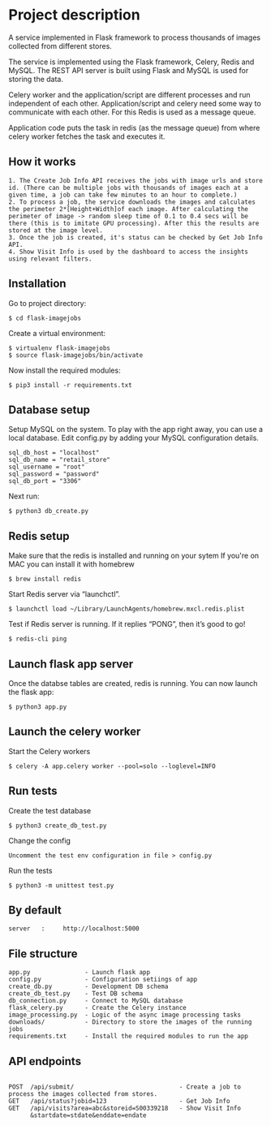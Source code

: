 # Project description

A service implemented in Flask framework to process thousands of images collected from different stores.

The service is implemented using the Flask framework, Celery, Redis and MySQL. The REST API server is built using Flask and MySQL is used for storing the data.

Celery worker and the application/script are different processes and run independent of each other. Application/script and celery need some way to communicate with each other. For this Redis is used as a message queue.

Application code puts the task in redis (as the message queue) from where celery worker fetches the task and executes it.

## How it works

```
1. The Create Job Info API receives the jobs with image urls and store id. (There can be multiple jobs with thousands of images each at a given time, a job can take few minutes to an hour to complete.)
2. To process a job, the service downloads the images and calculates the perimeter 2*[Height+Width]of each image. After calculating the perimeter of image -> random sleep time of 0.1 to 0.4 secs will be there (this is to imitate GPU processing). After this the results are stored at the image level.
3. Once the job is created, it's status can be checked by Get Job Info API.
4. Show Visit Info is used by the dashboard to access the insights using relevant filters.
```


## Installation

Go to project directory:
```
$ cd flask-imagejobs
```

Create a virtual environment:
```
$ virtualenv flask-imagejobs
$ source flask-imagejobs/bin/activate
```

Now install the required modules:
```
$ pip3 install -r requirements.txt
```


## Database setup

Setup MySQL on the system.
To play with the app right away, you can use a local database. Edit config.py by adding your MySQL configuration details.
```
sql_db_host = "localhost"
sql_db_name = "retail_store"
sql_username = "root"
sql_password = "password"
sql_db_port = "3306"
```
Next run:
```
$ python3 db_create.py
```


## Redis setup

Make sure that the redis is installed and running on your sytem
If you're on MAC you can install it with homebrew
```
$ brew install redis
```

Start Redis server via “launchctl”.
```
$ launchctl load ~/Library/LaunchAgents/homebrew.mxcl.redis.plist
```

Test if Redis server is running. If it replies “PONG”, then it’s good to go!
```
$ redis-cli ping
```

## Launch flask app server

Once the databse tables are created, redis is running. You can now launch the flask app:
```
$ python3 app.py
```

## Launch the celery worker

Start the Celery workers
```
$ celery -A app.celery worker --pool=solo --loglevel=INFO
```


## Run tests
Create the test database
```
$ python3 create_db_test.py
```
Change the config
```
Uncomment the test env configuration in file > config.py
```
Run the tests
```
$ python3 -m unittest test.py
```
## By default

```
server   :     http://localhost:5000
```

## File structure

```
app.py               - Launch flask app 
config.py            - Configuration setiings of app 
create_db.py         - Development DB schema
create_db_test.py    - Test DB schema
db_connection.py     - Connect to MySQL database
flask_celery.py      - Create the Celery instance
image_processing.py  - Logic of the async image processing tasks
downloads/           - Directory to store the images of the running jobs
requirements.txt     - Install the required modules to run the app
```

## API endpoints

```

POST  /api/submit/                             - Create a job to process the images collected from stores.
GET   /api/status?jobid=123                    - Get Job Info
GET   /api/visits?area=abc&storeid=S00339218   - Show Visit Info
      &startdate=stdate&enddate=endate        

```


